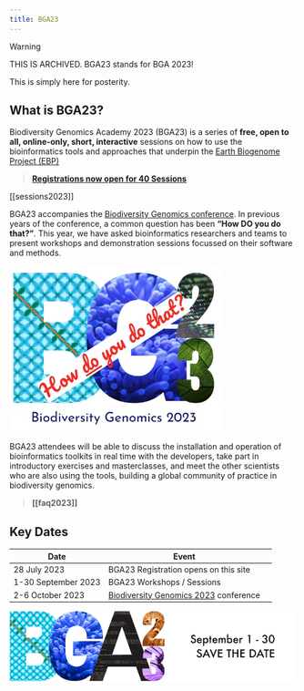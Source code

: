 ```yaml
---
title: BGA23
---
```

>[!warning]
>THIS IS ARCHIVED.
>BGA23 stands for BGA 2023!
>
>This is simply here for posterity.
## What is BGA23?

Biodiversity Genomics Academy 2023 (BGA23) is a series of **free, open to all, online-only, short, interactive** sessions on how to use the bioinformatics tools and approaches that underpin the [Earth Biogenome Project (EBP)](https://earthbiogenome.org)

> **[Registrations now open for 40 Sessions](sessions23.md)**

[[sessions2023]]

BGA23 accompanies the [Biodiversity Genomics conference](https://events.venue-av.com/e/BG23_registration). In previous years of the conference, a common question has been **“How DO you do that?”**. This year, we have asked bioinformatics researchers and teams to present workshops and demonstration sessions focussed on their software and methods.

![How do you do that](content/images/bga2023-1.png)

BGA23 attendees will be able to discuss the installation and operation of bioinformatics toolkits in real time with the developers, take part in introductory exercises and masterclasses, and meet the other scientists who are also using the tools, building a global community of practice in biodiversity genomics.

> **[[faq2023]]**

## Key Dates

| Date                | Event                                                                                    |     |
| ------------------- | ---------------------------------------------------------------------------------------- | --- |
| 28 July 2023        | BGA23 Registration opens on this site                                                    |     |
| 1-30 September 2023 | BGA23 Workshops / Sessions                                                               |     |
| 2-6 October 2023    | [Biodiversity Genomics 2023](https://events.venue-av.com/e/BG23_registration) conference |     |

![BGA23 Save the date 1-30 September](content/images/bga2023-savethedate.png)
